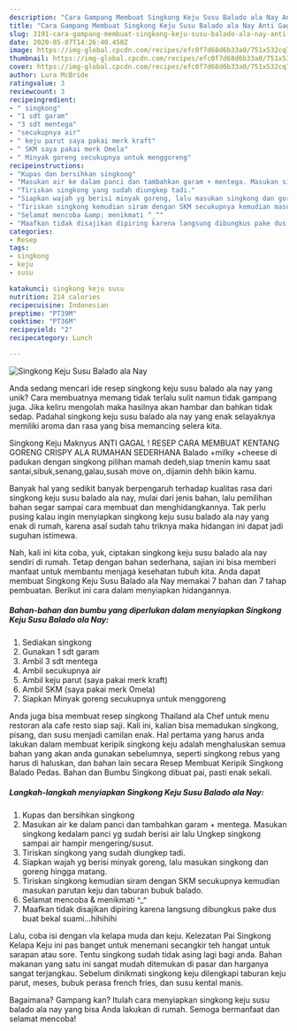 ```yaml
---
description: "Cara Gampang Membuat Singkong Keju Susu Balado ala Nay Anti Gagal"
title: "Cara Gampang Membuat Singkong Keju Susu Balado ala Nay Anti Gagal"
slug: 3191-cara-gampang-membuat-singkong-keju-susu-balado-ala-nay-anti-gagal
date: 2020-05-07T14:26:40.450Z
image: https://img-global.cpcdn.com/recipes/efc0f7d68d6b33a0/751x532cq70/singkong-keju-susu-balado-ala-nay-foto-resep-utama.jpg
thumbnail: https://img-global.cpcdn.com/recipes/efc0f7d68d6b33a0/751x532cq70/singkong-keju-susu-balado-ala-nay-foto-resep-utama.jpg
cover: https://img-global.cpcdn.com/recipes/efc0f7d68d6b33a0/751x532cq70/singkong-keju-susu-balado-ala-nay-foto-resep-utama.jpg
author: Lura McBride
ratingvalue: 3
reviewcount: 3
recipeingredient:
- " singkong"
- "1 sdt garam"
- "3 sdt mentega"
- "secukupnya air"
- " keju parut saya pakai merk kraft"
- " SKM saya pakai merk Omela"
- " Minyak goreng secukupnya untuk menggoreng"
recipeinstructions:
- "Kupas dan bersihkan singkong"
- "Masukan air ke dalam panci dan tambahkan garam + mentega. Masukan singkong kedalam panci yg sudah berisi air lalu Ungkep singkong sampai air hampir mengering/susut."
- "Tiriskan singkong yang sudah diungkep tadi."
- "Siapkan wajah yg berisi minyak goreng, lalu masukan singkong dan goreng hingga matang."
- "Tiriskan singkong kemudian siram dengan SKM secukupnya kemudian masukan parutan keju dan taburan bubuk balado."
- "Selamat mencoba &amp; menikmati ^_^"
- "Maafkan tidak disajikan dipiring karena langsung dibungkus pake dus buat bekal suami...hihihihi"
categories:
- Resep
tags:
- singkong
- keju
- susu

katakunci: singkong keju susu 
nutrition: 214 calories
recipecuisine: Indonesian
preptime: "PT39M"
cooktime: "PT36M"
recipeyield: "2"
recipecategory: Lunch

---
```



![Singkong Keju Susu Balado ala Nay](https://img-global.cpcdn.com/recipes/efc0f7d68d6b33a0/751x532cq70/singkong-keju-susu-balado-ala-nay-foto-resep-utama.jpg)

Anda sedang mencari ide resep singkong keju susu balado ala nay yang unik? Cara membuatnya memang tidak terlalu sulit namun tidak gampang juga. Jika keliru mengolah maka hasilnya akan hambar dan bahkan tidak sedap. Padahal singkong keju susu balado ala nay yang enak selayaknya memiliki aroma dan rasa yang bisa memancing selera kita.

Singkong Keju Maknyus ANTI GAGAL ! RESEP CARA MEMBUAT KENTANG GORENG CRISPY ALA RUMAHAN SEDERHANA Balado +milky +cheese di padukan dengan singkong pilihan mamah dedeh,siap tmenin kamu saat santai,sibuk,senang,galau,susah move on,.dijamin dehh bikin kamu.

Banyak hal yang sedikit banyak berpengaruh terhadap kualitas rasa dari singkong keju susu balado ala nay, mulai dari jenis bahan, lalu pemilihan bahan segar sampai cara membuat dan menghidangkannya. Tak perlu pusing kalau ingin menyiapkan singkong keju susu balado ala nay yang enak di rumah, karena asal sudah tahu triknya maka hidangan ini dapat jadi suguhan istimewa.


Nah, kali ini kita coba, yuk, ciptakan singkong keju susu balado ala nay sendiri di rumah. Tetap dengan bahan sederhana, sajian ini bisa memberi manfaat untuk membantu menjaga kesehatan tubuh kita. Anda dapat membuat Singkong Keju Susu Balado ala Nay memakai 7 bahan dan 7 tahap pembuatan. Berikut ini cara dalam menyiapkan hidangannya.

<!--inarticleads1-->

##### Bahan-bahan dan bumbu yang diperlukan dalam menyiapkan Singkong Keju Susu Balado ala Nay:

1. Sediakan  singkong
1. Gunakan 1 sdt garam
1. Ambil 3 sdt mentega
1. Ambil secukupnya air
1. Ambil  keju parut (saya pakai merk kraft)
1. Ambil  SKM (saya pakai merk Omela)
1. Siapkan  Minyak goreng secukupnya untuk menggoreng


Anda juga bisa membuat resep singkong Thailand ala Chef untuk menu restoran ala cafe resto siap saji. Kali ini, kalian bisa memadukan singkong, pisang, dan susu menjadi camilan enak. Hal pertama yang harus anda lakukan dalam membuat keripik singkong keju adalah menghaluskan semua bahan yang akan anda gunakan sebelumnya, seperti singkong rebus yang harus di haluskan, dan bahan lain secara Resep Membuat Keripik Singkong Balado Pedas. Bahan dan Bumbu  Singkong dibuat pai, pasti enak sekali. 

<!--inarticleads2-->

##### Langkah-langkah menyiapkan Singkong Keju Susu Balado ala Nay:

1. Kupas dan bersihkan singkong
1. Masukan air ke dalam panci dan tambahkan garam + mentega. Masukan singkong kedalam panci yg sudah berisi air lalu Ungkep singkong sampai air hampir mengering/susut.
1. Tiriskan singkong yang sudah diungkep tadi.
1. Siapkan wajah yg berisi minyak goreng, lalu masukan singkong dan goreng hingga matang.
1. Tiriskan singkong kemudian siram dengan SKM secukupnya kemudian masukan parutan keju dan taburan bubuk balado.
1. Selamat mencoba &amp; menikmati ^_^
1. Maafkan tidak disajikan dipiring karena langsung dibungkus pake dus buat bekal suami...hihihihi


Lalu, coba isi dengan vla kelapa muda dan keju. Kelezatan Pai Singkong Kelapa Keju ini pas banget untuk menemani secangkir teh hangat untuk sarapan atau sore. Tentu singkong sudah tidak asing lagi bagi anda. Bahan makanan yang satu ini sangat mudah ditemukan di pasar dan harganya sangat terjangkau. Sebelum dinikmati singkong keju dilengkapi taburan keju parut, meses, bubuk perasa french fries, dan susu kental manis. 

Bagaimana? Gampang kan? Itulah cara menyiapkan singkong keju susu balado ala nay yang bisa Anda lakukan di rumah. Semoga bermanfaat dan selamat mencoba!
